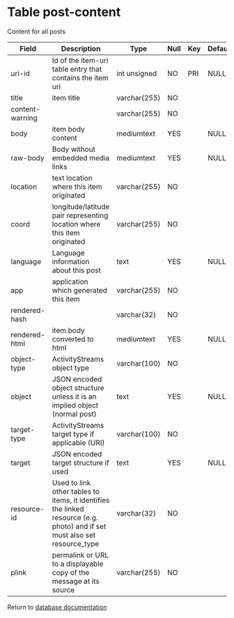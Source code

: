 Table post-content
===========
Content for all posts

| Field | Description | Type | Null | Key | Default | Extra |
| ----- | ----------- | ---- | ---- | --- | ------- | ----- |
| uri-id          | Id of the item-uri table entry that contains the item uri                                                                 | int unsigned | NO  | PRI | NULL |  |    
| title           | item title                                                                                                                | varchar(255) | NO  |     |      |  |    
| content-warning |                                                                                                                           | varchar(255) | NO  |     |      |  |    
| body            | item body content                                                                                                         | mediumtext   | YES |     | NULL |  |    
| raw-body        | Body without embedded media links                                                                                         | mediumtext   | YES |     | NULL |  |    
| location        | text location where this item originated                                                                                  | varchar(255) | NO  |     |      |  |    
| coord           | longitude/latitude pair representing location where this item originated                                                  | varchar(255) | NO  |     |      |  |    
| language        | Language information about this post                                                                                      | text         | YES |     | NULL |  |    
| app             | application which generated this item                                                                                     | varchar(255) | NO  |     |      |  |    
| rendered-hash   |                                                                                                                           | varchar(32)  | NO  |     |      |  |    
| rendered-html   | item.body converted to html                                                                                               | mediumtext   | YES |     | NULL |  |    
| object-type     | ActivityStreams object type                                                                                               | varchar(100) | NO  |     |      |  |    
| object          | JSON encoded object structure unless it is an implied object (normal post)                                                | text         | YES |     | NULL |  |    
| target-type     | ActivityStreams target type if applicable (URI)                                                                           | varchar(100) | NO  |     |      |  |    
| target          | JSON encoded target structure if used                                                                                     | text         | YES |     | NULL |  |    
| resource-id     | Used to link other tables to items, it identifies the linked resource (e.g. photo) and if set must also set resource_type | varchar(32)  | NO  |     |      |  |    
| plink           | permalink or URL to a displayable copy of the message at its source                                                       | varchar(255) | NO  |     |      |  |    

Return to [database documentation](help/database)
